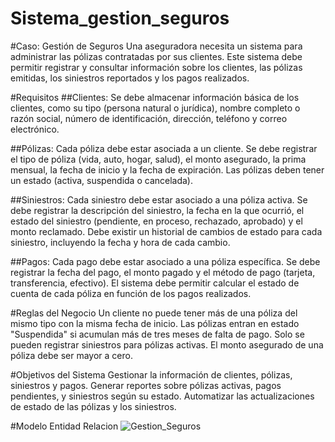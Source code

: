 # Sistema_gestion_seguros

#Caso: Gestión de Seguros
Una aseguradora necesita un sistema para administrar las pólizas contratadas por sus clientes. Este sistema debe permitir registrar y consultar información sobre los clientes, las pólizas emitidas, los siniestros reportados y los pagos realizados.

#Requisitos
##Clientes:
Se debe almacenar información básica de los clientes, como su tipo (persona natural o jurídica), nombre completo o razón social, número de identificación, dirección, teléfono y correo electrónico.

##Pólizas:
Cada póliza debe estar asociada a un cliente.
Se debe registrar el tipo de póliza (vida, auto, hogar, salud), el monto asegurado, la prima mensual, la fecha de inicio y la fecha de expiración.
Las pólizas deben tener un estado (activa, suspendida o cancelada).

##Siniestros:
Cada siniestro debe estar asociado a una póliza activa.
Se debe registrar la descripción del siniestro, la fecha en la que ocurrió, el estado del siniestro (pendiente, en proceso, rechazado, aprobado) y el monto reclamado.
Debe existir un historial de cambios de estado para cada siniestro, incluyendo la fecha y hora de cada cambio.

##Pagos:
Cada pago debe estar asociado a una póliza específica.
Se debe registrar la fecha del pago, el monto pagado y el método de pago (tarjeta, transferencia, efectivo).
El sistema debe permitir calcular el estado de cuenta de cada póliza en función de los pagos realizados.

#Reglas del Negocio
Un cliente no puede tener más de una póliza del mismo tipo con la misma fecha de inicio.
Las pólizas entran en estado "Suspendida" si acumulan más de tres meses de falta de pago.
Solo se pueden registrar siniestros para pólizas activas.
El monto asegurado de una póliza debe ser mayor a cero.

#Objetivos del Sistema
Gestionar la información de clientes, pólizas, siniestros y pagos.
Generar reportes sobre pólizas activas, pagos pendientes, y siniestros según su estado.
Automatizar las actualizaciones de estado de las pólizas y los siniestros.

#Modelo Entidad Relacion
![Gestion_Seguros](https://github.com/user-attachments/assets/113875aa-d5da-48f3-88a6-2625f9f51848)

